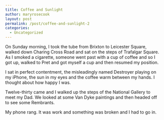 ```yaml
---
title: Coffee and Sunlight
author: maryrosecook
layout: post
permalink: /post/coffee-and-sunlight-2
categories:
  - Uncategorized
---
```

On Sunday morning, I took the tube from Brixton to Leicester Square, walked down Charing Cross Road and sat on the steps of Trafalgar Square. As I smoked a cigarette, someone went past with a cup of coffee and so I got up, walked to Pret and got myself a cup and then resumed my position.

I sat in perfect contentment, the misleadingly named Destroyer playing on my iPhone, the sun in my eyes and the coffee warm between my hands. I thought about how happy I was.

Twelve-thirty came and I walked up the steps of the National Gallery to meet my Dad. We looked at some Van Dyke paintings and then headed off to see some Rembrants.

My phone rang. It was work and something was broken and I had to go in.